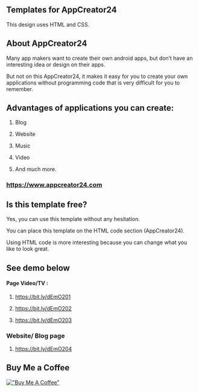 ## Templates for AppCreator24

This design uses HTML and CSS.

## About AppCreator24

Many app makers want to create their own android apps, but don’t have an interesting idea or design on their apps. 

But not on this AppCreator24, it makes it easy for you to create your own applications without programming code that is very difficult for you to remember. 

## Advantages of applications you can create: 

1. Blog

2. Website 

3. Music 

4. Video 

5. And much more.

### https://www.appcreator24.com

## Is this template free?

Yes, you can use this template without any hesitation.

You can place this template on the HTML code section (AppCreator24).

Using HTML code is more interesting because you can change what you like to look great.

## See demo below

#### Page Video/TV : 

1. https://bit.ly/dEmO201

2. https://bit.ly/dEmO202

3. https://bit.ly/dEmO203

### Website/ Blog page

1. https://bit.ly/dEmO204



## Buy Me a Coffee

[!["Buy Me A Coffee"](https://www.buymeacoffee.com/assets/img/custom_images/orange_img.png)](https://www.buymeacoffee.com/zaidzer9k)
